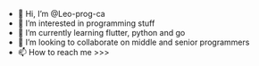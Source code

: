 - 👋 Hi, I’m @Leo-prog-ca
- 👀 I’m interested in programming stuff
- 🌱 I’m currently learning flutter, python and go
- 💞️ I’m looking to collaborate on middle and senior programmers
- 📫 How to reach me >>> 

<!---
Leo-prog-ca/Leo-prog-ca is a ✨ special ✨ repository because its `README.md` (this file) appears on your GitHub profile.
You can click the Preview link to take a look at your changes.
--->
